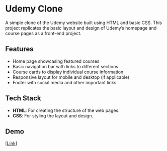 # Udemy Clone

A simple clone of the Udemy website built using HTML and basic CSS. This project replicates the basic layout and design of Udemy’s homepage and course pages as a front-end project.

## Features

- Home page showcasing featured courses
- Basic navigation bar with links to different sections
- Course cards to display individual course information
- Responsive layout for mobile and desktop (if applicable)
- Footer with social media and other important links

## Tech Stack

- **HTML**: For creating the structure of the web pages.
- **CSS**: For styling the layout and design.

## Demo

[[Link](https://sabari0307.github.io/udemy-clone/)]
